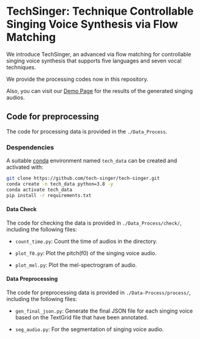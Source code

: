 # TechSinger: Technique Controllable Singing Voice Synthesis via Flow Matching

We introduce TechSinger, an advanced  via flow matching for controllable singing voice synthesis that supports five languages and seven vocal techniques.

We provide the processing codes now in this repository.

Also, you can visit our [Demo Page](https://tech-singer.github.io/) for the results of the generated singing audios.

## Code for preprocessing

The code for processing data is provided in the `./Data_Process`.

### Despendencies

A suitable [conda](https://docs.conda.io/en/latest/) environment named `tech_data` can be created and activated with:

```bash
git clone https://github.com/tech-singer/tech-singer.git
conda create -n tech_data python=3.8 -y
conda activate tech_data
pip install -r requirements.txt
```

#### Data Check

The code for checking the data is provided in `./Data_Process/check/`, including the following files:

- `count_time.py`: Count the time of audios in the directory.

- `plot_f0.py`: Plot the pitch(f0) of the singing voice audio.

- `plot_mel.py`: Plot the mel-spectrogram of audio.

#### Data Preprocessing

The code for preprocessing data is provided in `./Data-Process/process/`, including the following files:

- `gen_final_json.py`: Generate the final JSON file for each singing voice based on the TextGrid file that have been annotated.

- `seg_audio.py`: For the segmentation of singing voice audio.
